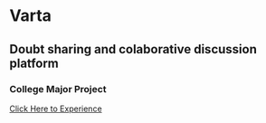 # Varta
## Doubt sharing and colaborative discussion platform

### College Major Project

[Click Here to Experience](https://varta.onrender.com)
